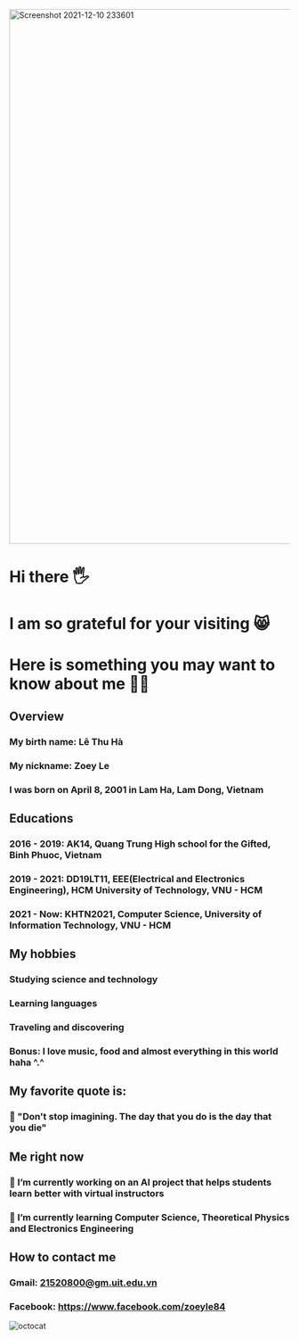 <img width="959" alt="Screenshot 2021-12-10 233601" src="https://user-images.githubusercontent.com/94096493/145608863-48a5b15c-9066-4017-951c-133fd1654118.png">


# Hi there 🖐
# I am so grateful for your visiting 😸

# Here is something you may want to know about me 🐱‍💻


##   Overview

### My birth name: Lê Thu Hà 
### My nickname: Zoey Le
### I was born on April 8, 2001 in Lam Ha, Lam Dong, Vietnam


## Educations

### 2016 - 2019: AK14, Quang Trung High school for the Gifted, Binh Phuoc, Vietnam
### 2019 - 2021: DD19LT11, EEE(Electrical and Electronics Engineering), HCM University of Technology, VNU - HCM
### 2021 - Now: KHTN2021, Computer Science, University of Information Technology, VNU - HCM


## My hobbies

###  Studying science and technology
### Learning languages
### Traveling and discovering
### Bonus: I love music, food and almost everything in this world haha ^.^


## My favorite quote is: 

### 💭 "Don't stop imagining. The day that you do is the day that you die"

## Me right now 

### 🔭 I’m currently working on an AI project that helps students learn better with virtual instructors
### 🌱 I’m currently learning Computer Science, Theoretical Physics and Electronics Engineering


## How to contact me

### Gmail: 21520800@gm.uit.edu.vn
### Facebook: https://www.facebook.com/zoeyle84





 ![octocat](https://user-images.githubusercontent.com/94096493/145605714-3e86ab99-a106-40a8-a402-207d25fb59d3.png)

